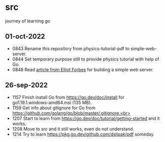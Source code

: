 # src
journey of learning go


## 01-oct-2022
+ 0843 Rename this repository from physics-tutorial-pdf to simple-web-server.<br>
+ 0844 Set temporary purpose still to provide physics tutorial with help of Go.<br>
+ 0848 Read [article from Elliot Forbes](https://tutorialedge.net/golang/creating-simple-web-server-with-golang/) for building a simple web server.


## 26-sep-2022
+ 1157 Finish install Go from https://go.dev/doc/install for go1.19.1.windows-amd64.msi (135 MB).<br>
+ 1159 Get info about gitignore for Go from https://github.com/golang/go/blob/master/.gitignore.<br>
+ 1207 Start to learn from https://go.dev/doc/tutorial/getting-started and it works.<br>
+ 1208 Move to src and it still works, even do not understand.<br>
+ 1214 Try to learn https://pkg.go.dev/github.com/dslipak/pdf someday.<br>
